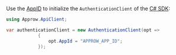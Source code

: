 Use the [AppID](/guides/faqs/get-app-id-and-secret.md) to initialize the `AuthenticationClient` of the [C# SDK](/reference-new/standard-web-application/sdk-for-csharp/):

```csharp
using Approw.ApiClient;

var authenticationClient = new AuthenticationClient(opt =>
            {
                opt.AppId = "APPROW_APP_ID";
            });
```
